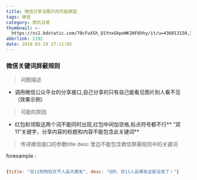 ```yaml
---
title: 微信分享没图片的可能原因
tags: 微信
category: 爬坑日常
thumbnail: >-
  https://ss1.bdstatic.com/70cFuXSh_Q1YnxGkpoWK1HF6hhy/it/u=436013150,3405885141&fm=26&gp=0.jpg
abbrlink: 2192
date: 2018-03-29 17:11:05
---
```


### 微信关键词屏蔽规则

> 问题描述

+ 调用微信公众平台的分享接口,自己分享的只有自己能看见图片别人看不见
（效果示例）

> 可能的原因


* 红包和领取这两个词不能同时出现,红包中间加空格,标点符号都不行**
“双11”关键字，分享内容的标题和内容不能包含此关键词**

> 传进微信接口的参数title desc 里边不能包含微信屏蔽规则中的关键词

forexample :

```javascript

{title: "双11购物狂欢节人品大爆发", desc: "@你，双11人品爆发这是没谁了！"}

```